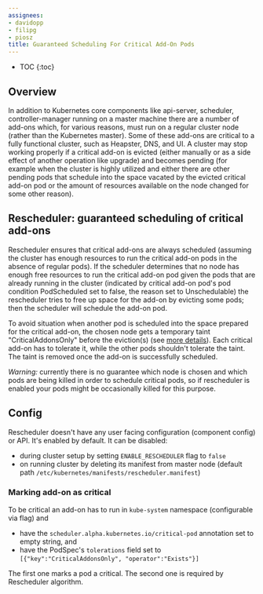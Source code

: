 ```yaml
---
assignees:
- davidopp
- filipg
- piosz
title: Guaranteed Scheduling For Critical Add-On Pods
---
```


* TOC
{:toc}

## Overview

In addition to Kubernetes core components like api-server, scheduler, controller-manager running on a master machine
there are a number of add-ons which, for various reasons, must run on a regular cluster node (rather than the Kubernetes master).
Some of these add-ons are critical to a fully functional cluster, such as Heapster, DNS, and UI.
A cluster may stop working properly if a critical add-on is evicted (either manually or as a side effect of another operation like upgrade)
and becomes pending (for example when the cluster is highly utilized and either there are other pending pods that schedule into the space
vacated by the evicted critical add-on pod or the amount of resources available on the node changed for some other reason).

## Rescheduler: guaranteed scheduling of critical add-ons

Rescheduler ensures that critical add-ons are always scheduled
(assuming the cluster has enough resources to run the critical add-on pods in the absence of regular pods).
If the scheduler determines that no node has enough free resources to run the critical add-on pod
given the pods that are already running in the cluster
(indicated by critical add-on pod's pod condition PodScheduled set to false, the reason set to Unschedulable)
the rescheduler tries to free up space for the add-on by evicting some pods; then the scheduler will schedule the add-on pod.

To avoid situation when another pod is scheduled into the space prepared for the critical add-on,
the chosen node gets a temporary taint "CriticalAddonsOnly" before the eviction(s)
(see [more details](https://github.com/kubernetes/kubernetes/blob/master/docs/design/taint-toleration-dedicated.md)).
Each critical add-on has to tolerate it,
while the other pods shouldn't tolerate the taint. The taint is removed once the add-on is successfully scheduled.

*Warning:* currently there is no guarantee which node is chosen and which pods are being killed
in order to schedule critical pods, so if rescheduler is enabled your pods might be occasionally
killed for this purpose.

## Config

Rescheduler doesn't have any user facing configuration (component config) or API.
It's enabled by default. It can be disabled:

* during cluster setup by setting `ENABLE_RESCHEDULER` flag to `false`
* on running cluster by deleting its manifest from master node
(default path `/etc/kubernetes/manifests/rescheduler.manifest`)

### Marking add-on as critical

To be critical an add-on has to run in `kube-system` namespace (configurable via flag) and
* have the `scheduler.alpha.kubernetes.io/critical-pod` annotation set to empty string, and
* have the PodSpec's `tolerations` field set to `[{"key":"CriticalAddonsOnly", "operator":"Exists"}]`

The first one marks a pod a critical. The second one is required by Rescheduler algorithm.
